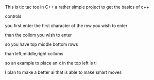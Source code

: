 This is tic tac toe in C++ a rather simple project to get the basics of c++

controls

you first enter the first character of the row you wish to enter

than the collom you wish to enter

so you have top middle bottom rows

than left,middle,right colloms

so an example to place an x in the top left is tl


I plan to make a better ai that is able to make smart moves
